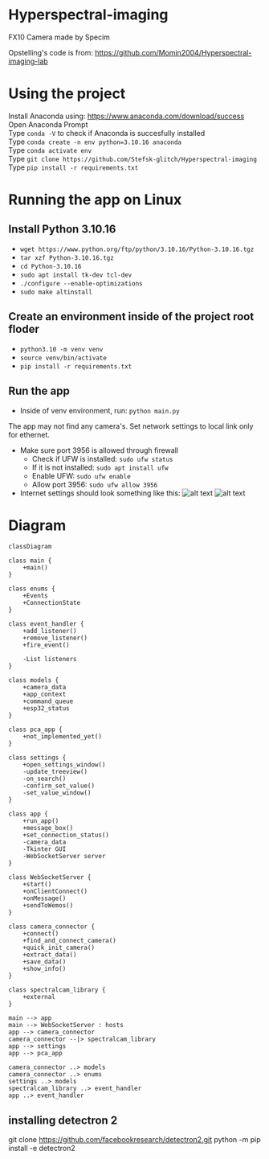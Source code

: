 # Hyperspectral-imaging
FX10 Camera made by Specim

Opstelling's code is from: https://github.com/Momin2004/Hyperspectral-imaging-lab

# Using the project
Install Anaconda using: https://www.anaconda.com/download/success </br>
Open Anaconda Prompt </br>
Type ```conda -V``` to check if Anaconda is succesfully installed </br>
Type ```conda create -n env python=3.10.16 anaconda``` </br>
Type ```conda activate env``` </br>
Type ```git clone https://github.com/Stefsk-glitch/Hyperspectral-imaging``` </br>
Type ```pip install -r requirements.txt``` </br>


# Running the app on Linux
## Install Python 3.10.16
- ```wget https://www.python.org/ftp/python/3.10.16/Python-3.10.16.tgz```
- ```tar xzf Python-3.10.16.tgz```
- ```cd Python-3.10.16```
- ```sudo apt install tk-dev tcl-dev```
- ```./configure --enable-optimizations```
- ```sudo make altinstall```

## Create an environment inside of the project root floder
- ```python3.10 -m venv venv```
- ```source venv/bin/activate```
- ```pip install -r requirements.txt```

## Run the app
- Inside of venv environment, run: ```python main.py```<br>

The app may not find any camera's. Set network settings to local link only for ethernet.
- Make sure port 3956 is allowed through firewall
    - Check if UFW is installed: ```sudo ufw status```
    - If it is not installed: ```sudo apt install ufw```
    - Enable UFW: ```sudo ufw enable```
    - Allow port 3956: ```sudo ufw allow 3956```
- Internet settings should look something like this:
![alt text](readme_attributes/image.png)
![alt text](readme_attributes/image-1.png)

# Diagram
```mermaid
classDiagram

class main {
    +main()
}

class enums {
    +Events
    +ConnectionState
}

class event_handler {
    +add_listener()
    +remove_listener()
    +fire_event()

    -List listeners
}

class models {
    +camera_data
    +app_context
    +command_queue
    +esp32_status
}

class pca_app {
    +not_implemented_yet()
}

class settings {
    +open_settings_window()
    -update_treeview()
    -on_search()
    -confirm_set_value()
    -set_value_window()
}

class app {
    +run_app()
    +message_box()
    +set_connection_status()
    -camera_data
    -Tkinter GUI
    -WebSocketServer server
}

class WebSocketServer {
    +start()
    +onClientConnect()
    +onMessage()
    +sendToWemos()
}

class camera_connector {
    +connect()
    +find_and_connect_camera()
    +quick_init_camera()
    +extract_data()
    +save_data()
    +show_info()
}

class spectralcam_library {
    +external
}

main --> app
main --> WebSocketServer : hosts
app --> camera_connector
camera_connector --|> spectralcam_library
app --> settings
app --> pca_app

camera_connector ..> models
camera_connector ..> enums
settings ..> models
spectralcam_library ..> event_handler
app ..> event_handler
```

## installing detectron 2
git clone https://github.com/facebookresearch/detectron2.git
python -m pip install -e detectron2